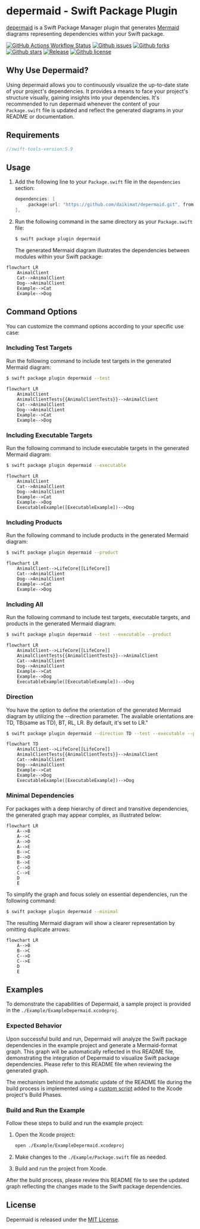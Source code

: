 # depermaid - Swift Package Plugin

[depermaid](https://github.com/daikimat/depermaid) is a Swift Package Manager plugin that generates [Mermaid](https://mermaid-js.github.io/mermaid/) diagrams representing dependencies within your Swift package.

[![GitHub Actions Workflow Status](https://img.shields.io/github/actions/workflow/status/daikimat/depermaid/test.yml)](https://github.com/daikimat/depermaid/actions/workflows/test.yml)
[![Github issues](https://img.shields.io/github/issues/daikimat/depermaid)](https://github.com/daikimat/depermaid/issues)
[![Github forks](https://img.shields.io/github/forks/daikimat/depermaid)](https://github.com/daikimat/depermaid/network/members)
[![Github stars](https://img.shields.io/github/stars/daikimat/depermaid)](https://github.com/daikimat/depermaid/stargazers)
[![Release](https://img.shields.io/github/v/release/daikimat/depermaid)](https://github.com/daikimat/depermaid/releases)
[![Github license](https://img.shields.io/github/license/daikimat/depermaid)](https://github.com/daikimat/depermaid/blob/main/LICENSE)

## Why Use Depermaid?

Using depermaid allows you to continuously visualize the up-to-date state of your project's dependencies. It provides a means to face your project's structure visually, gaining insights into your dependencies. It's recommended to run depermaid whenever the content of your `Package.swift` file is updated and reflect the generated diagrams in your README or documentation.

## Requirements
```swift
//swift-tools-version:5.9
```

## Usage

1. Add the following line to your `Package.swift` file in the `dependencies` section:

    ```swift
    dependencies: [
        .package(url: "https://github.com/daikimat/depermaid.git", from: "1.1.0")
    ],
    ```

2. Run the following command in the same directory as your `Package.swift` file:

    ```bash
    $ swift package plugin depermaid
    ```

    The generated Mermaid diagram illustrates the dependencies between modules within your Swift package:

```mermaid
flowchart LR
    AnimalClient
    Cat-->AnimalClient
    Dog-->AnimalClient
    Example-->Cat
    Example-->Dog
```

## Command Options

You can customize the command options according to your specific use case:

### Including Test Targets

Run the following command to include test targets in the generated Mermaid diagram:

```bash
$ swift package plugin depermaid --test
```

```mermaid
flowchart LR
    AnimalClient
    AnimalClientTests{{AnimalClientTests}}-->AnimalClient
    Cat-->AnimalClient
    Dog-->AnimalClient
    Example-->Cat
    Example-->Dog
```

### Including Executable Targets

Run the following command to include executable targets in the generated Mermaid diagram:

```bash
$ swift package plugin depermaid --executable
```

```mermaid
flowchart LR
    AnimalClient
    Cat-->AnimalClient
    Dog-->AnimalClient
    Example-->Cat
    Example-->Dog
    ExecutableExample([ExecutableExample])-->Dog
```

### Including Products

Run the following command to include products in the generated Mermaid diagram:

```bash
$ swift package plugin depermaid --product
```

```mermaid
flowchart LR
    AnimalClient-->LifeCore[[LifeCore]]
    Cat-->AnimalClient
    Dog-->AnimalClient
    Example-->Cat
    Example-->Dog
```

### Including All

Run the following command to include test targets, executable targets, and products in the generated Mermaid diagram:

```bash
$ swift package plugin depermaid --test --executable --product
```

```mermaid
flowchart LR
    AnimalClient-->LifeCore[[LifeCore]]
    AnimalClientTests{{AnimalClientTests}}-->AnimalClient
    Cat-->AnimalClient
    Dog-->AnimalClient
    Example-->Cat
    Example-->Dog
    ExecutableExample([ExecutableExample])-->Dog
```

### Direction

You have the option to define the orientation of the generated Mermaid diagram by utilizing the --direction parameter. The available orientations are TD, TB(same as TD), BT, RL, LR. By default, it's set to LR."

```bash
$ swift package plugin depermaid --direction TD --test --executable --product
```

```mermaid
flowchart TD
    AnimalClient-->LifeCore[[LifeCore]]
    AnimalClientTests{{AnimalClientTests}}-->AnimalClient
    Cat-->AnimalClient
    Dog-->AnimalClient
    Example-->Cat
    Example-->Dog
    ExecutableExample([ExecutableExample])-->Dog
```

### Minimal Dependencies

For packages with a deep hierarchy of direct and transitive dependencies, the generated graph may appear complex, as illustrated below:

```mermaid
flowchart LR
    A-->B
    A-->C
    A-->D
    A-->E
    B-->C
    B-->D
    B-->E
    C-->D
    C-->E
    D
    E
```

To simplify the graph and focus solely on essential dependencies, run the following command:

```bash
$ swift package plugin depermaid --minimal
```

The resulting Mermaid diagram will show a clearer representation by omitting duplicate arrows:

```mermaid
flowchart LR
    A-->B
    B-->C
    C-->D
    C-->E
    D
    E
```

## Examples

To demonstrate the capabilities of Depermaid, a sample project is provided in the `./Example/ExampleDepermaid.xcodeproj`.

### Expected Behavior

Upon successful build and run, Depermaid will analyze the Swift package dependencies in the example project and generate a Mermaid-format graph. This graph will be automatically reflected in this README file, demonstrating the integration of Depermaid to visualize Swift package dependencies. Please refer to this README file when reviewing the generated graph.

The mechanism behind the automatic update of the README file during the build process is implemented using a [custom script](./tool/syncExampleToReadme.sh) added to the Xcode project's Build Phases.

### Build and Run the Example

Follow these steps to build and run the example project:

1. Open the Xcode project:

   ```bash
   open ./Example/ExampleDepermaid.xcodeproj
   ```

2. Make changes to the `./Example/Package.swift` file as needed.

3. Build and run the project from Xcode.

After the build process, please review this README file to see the updated graph reflecting the changes made to the Swift package dependencies.

## License

Depermaid is released under the [MIT License](LICENSE).
